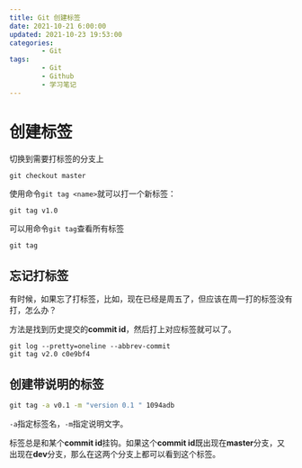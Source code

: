 ```yaml
---
title: Git 创建标签
date: 2021-10-21 6:00:00
updated: 2021-10-23 19:53:00
categories:
        - Git
tags:
        - Git
        - Github
        - 学习笔记
---
```

# 创建标签

切换到需要打标签的分支上

```
git checkout master
```

使用命令`git tag <name>`就可以打一个新标签：

```cmd
git tag v1.0
```

可以用命令`git tag`查看所有标签

```
git tag
```

## 忘记打标签

有时候，如果忘了打标签，比如，现在已经是周五了，但应该在周一打的标签没有打，怎么办？

方法是找到历史提交的**commit id**，然后打上对应标签就可以了。

```
git log --pretty=oneline --abbrev-commit
git tag v2.0 c0e9bf4
```

## 创建带说明的标签

```cmd
git tag -a v0.1 -m "version 0.1 " 1094adb
```

`-a`指定标签名，`-m`指定说明文字。

标签总是和某个**commit id**挂钩。如果这个**commit id**既出现在**master**分支，又出现在**dev**分支，那么在这两个分支上都可以看到这个标签。

